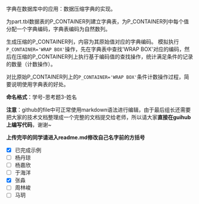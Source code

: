 字典在数据库中的应用：数据压缩字典的实现。

为part.tbl数据表的P_CONTAINER列建立字典表，为P_CONTAINER列中每个值分配一个字典编码，字典表编码为自然数列。 

生成压缩的P_CONTAINER列，内容为其原始值对应的字典编码。 模拟执行`P_CONTAINER='WRAP BOX'`操作，先在字典表中查找'WRAP BOX'对应的编码，然后在压缩的P_CONTAINER列上执行基于编码值的查找操作，统计满足条件的记录的数量（计数操作）。

对比原始P_CONTAINER列上的`P_CONTAINER='WRAP BOX'`条件计数操作过程，简要说明使用字典表的好处。

**命名格式**：学号-思考题3-姓名

**注意**：github的file中可正常使用markdown语法进行编辑，由于最后组长还需要把大家的技术文档整理成一个完整的文档提交给老师，所以请大家**直接在guihub上编写代码**，谢谢~

**上传完毕的同学请进入readme.md修改自己名字前的方括号**

- [x] 已完成示例
- [ ] 杨丹琼
- [ ] 杨嘉欣
- [ ] 于海洋
- [x] 张淼
- [ ] 周林峻
- [ ] 马玥
